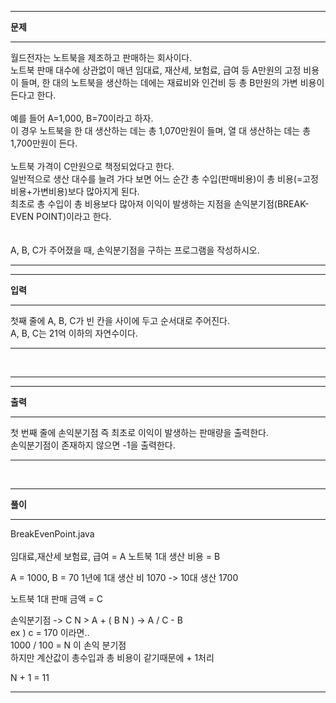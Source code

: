 <hr/>
<b>문제</b>
<br/>
<hr/>
월드전자는 노트북을 제조하고 판매하는 회사이다.<br/>
노트북 판매 대수에 상관없이 매년 임대료, 재산세, 보험료, 급여 등 A만원의 고정 비용이 들며, 한 대의 노트북을 생산하는 데에는 재료비와 인건비 등 총 B만원의 가변 비용이 든다고 한다.<br/>
<br/>
예를 들어 A=1,000, B=70이라고 하자.<br/>
이 경우 노트북을 한 대 생산하는 데는 총 1,070만원이 들며, 열 대 생산하는 데는 총 1,700만원이 든다.<br/>
<br/>
노트북 가격이 C만원으로 책정되었다고 한다.<br/>
일반적으로 생산 대수를 늘려 가다 보면 어느 순간 총 수입(판매비용)이 총 비용(=고정비용+가변비용)보다 많아지게 된다.<br/>
최초로 총 수입이 총 비용보다 많아져 이익이 발생하는 지점을 손익분기점(BREAK-EVEN POINT)이라고 한다.<br/>
<br/>
<br/>
A, B, C가 주어졌을 때, 손익분기점을 구하는 프로그램을 작성하시오.<br/>
<hr/>
<hr/>
<b>입력</b>
<br/>
<hr/>
첫째 줄에 A, B, C가 빈 칸을 사이에 두고 순서대로 주어진다.<br/>
A, B, C는 21억 이하의 자연수이다.<br/>
<hr/>
<br/>
<hr/>
<hr/>
<b>출력</b>
<br/>
<hr/>
첫 번째 줄에 손익분기점 즉 최초로 이익이 발생하는 판매량을 출력한다.<br/>
손익분기점이 존재하지 않으면 -1을 출력한다.<br/>
<hr/>
<br/>
<hr/>
<b>풀이</b>
<br/>
<hr/>
BreakEvenPoint.java
<br/><br/>
임대료,재산세 보험료, 급여 = A
노트북 1대 생산 비용 = B
<p>
A = 1000, B = 70
1년에 1대 생산 비 1070 -> 10대 생산 1700
<p>
노트북 1대 판매 금액 = C
<p>
손익분기점 -> C  N  > A + ( B  N ) -> A / C - B<br/>
ex ) c = 170 이라면..<br/>
1000 / 100  = N 이 손익 분기점<br/>
하지만 계산값이 총수입과 총 비용이 같기때문에 + 1처리<br/>

N + 1  = 11

<hr/>